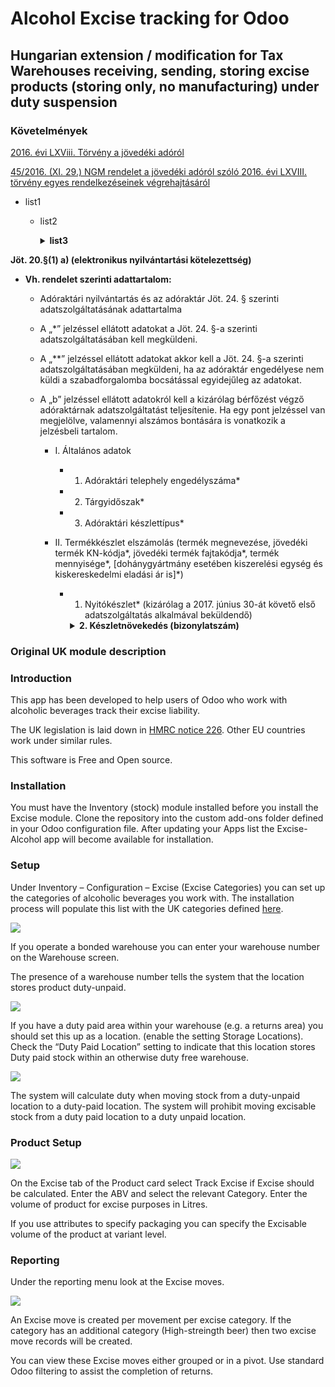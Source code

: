 # Alcohol Excise tracking for Odoo
 
## Hungarian extension / modification for Tax Warehouses receiving, sending, storing excise products (storing only, no manufacturing) under duty suspension

### Követelmények
    
[2016. évi LXViii. Törvény a jövedéki adóról](https://net.jogtar.hu/jogszabaly?docid=a1600068.tv)

[45/2016. (XI. 29.) NGM rendelet a jövedéki adóról szóló 2016. évi LXVIII. törvény egyes rendelkezéseinek végrehajtásáról](https://net.jogtar.hu/jogszabaly?docid=a1600045.ngm)

- list1
    - list2
      <details>
      <summary><b>list3</b></summary>
        
        - list4
        - list5
        - list6
      </details>

__Jöt. 20.§(1) a) (elektronikus nyilvántartási kötelezettség)__

- __Vh. rendelet szerinti adattartalom:__


   - Adóraktári nyilvántartás és az adóraktár Jöt. 24. § szerinti adatszolgáltatásának adattartalma

    -   A „*” jelzéssel ellátott adatokat a Jöt. 24. §-a szerinti adatszolgáltatásában kell megküldeni.
    -   A „**” jelzéssel ellátott adatokat akkor kell a Jöt. 24. §-a szerinti adatszolgáltatásában megküldeni, ha az adóraktár engedélyese nem küldi a szabadforgalomba bocsátással egyidejűleg az adatokat.

    -   A „b” jelzéssel ellátott adatokról kell a kizárólag bérfőzést végző adóraktárnak adatszolgáltatást teljesítenie. Ha egy pont jelzéssel van megjelölve, valamennyi alszámos bontására is vonatkozik a jelzésbeli tartalom.

        -   I. Általános adatok

            -   1. Adóraktári telephely engedélyszáma*

            -   2. Tárgyidőszak*

            -   3. Adóraktári készlettípus*

        -   II. Termékkészlet elszámolás (termék megnevezése, jövedéki termék KN-kódja*, jövedéki termék fajtakódja*, termék mennyisége*, [dohánygyártmány esetében kiszerelési egység és kiskereskedelmi eladási ár is]*)

            -   1. Nyitókészlet* (kizárólag a 2017. június 30-át követő első adatszolgáltatás alkalmával beküldendő)
                <details>    
                    <summary><b>2. Készletnövekedés (bizonylatszám)</b></summary>
                    
                -   2.1. *  Előállított jövedéki termék*
                    -   2.1.1. Bioetanol esetében az alábbi bontásban
                        -   2.1.1.1. EU termelésű alapanyagból fenntarthatósági igazolással rendelkezik
                        -   2.1.1.2. EU termelésű alapanyagból fenntarthatósági igazolással nem rendelkezik
                        -   2.1.1.3. Harmadik országban termelt alapanyagból fenntarthatósági igazolással rendelkezik
                        -   2.1.1.4. Harmadik országban termelt alapanyagból fenntarthatósági igazolással nem rendelkezik

                    -   2.1.2. A Jöt. 3. § (3) bekezdés 22. pontja szerint sörnek minősülő, erjesztést követően előállított még nem késztermék
                -   2.2. Cigarettán kívüli dohánygyártmány Jöt. 77. § (3) bekezdés b) pontja szerinti zárjegy eltávolítás utáni készletre vétele*
                -   2.3. *  Előállított nem jövedéki termék és az adófizetési kötelezettség alól mentesült jövedéki termék
                    -   2.3.1. Jöt. 133. § (1) bekezdés e) pontja szerinti gyógyszer, gyógyhatású készítmény, gyógyszeranyag, intermedier*
                    -   2.3.2. Jöt. 133. § (1) bekezdés f) pontja szerinti ecet*
                    -   2.3.3. Jöt. 133. § (1) bekezdés g) pontja szerinti aroma*
                    -   2.3.4. Jöt. 133. § (1) bekezdés h) pontja szerinti csokoládé és egyéb élelmiszer*
                    -   2.3.5. Jöt. 133. § (1) bekezdés i) pontja szerinti vegyipari, kozmetikai és egyéb, nem emberi fogyasztásra szolgáló termék*
                    -   2.3.6. Jöt. 133. § (1) bekezdés k) pontja szerinti teljesen denaturált alkohol*
                    -   2.3.7. Előállított ETBE*
                    -   2.3.8. Jöt. 112. § (1) bekezdés cb) pontja szerinti termék*
                    -   2.3.9. Jövedéki termék előállításához alapanyagként szolgáló nem jövedéki termék
                -   2.4. Adófizetési kötelezettség alóli mentesülés kapcsán keletkezett, jövedéki terméknek minősülő melléktermék, hulladék
                -   2.5. Adófelfüggesztési eljárás keretében átvett jövedéki termék
                    -   2.5.1. saját adóraktárból
                    -   2.5.2. __nem saját adóraktárból__
                    -   2.5.3. __tagállamból__
                    -   2.5.4. __bejegyzett feladótól__
                    -   2.5.5. adófelfüggesztési eljárás keretében történő szállításból visszaszállított
                -   2.6. __*  Adófelfüggesztési eljárás keretében átvett csendes és habzóbor*__
                    -   2.6.1. Egyszerűsített adóraktártól
                    -   2.6.2. Kisüzemi bortermelőtől
                    -   2.6.3. Másik tagállamból a Jöt. 51. §-a szerint
                -   2.7. Adóraktárban importált jövedéki termék
                -   2.8. Légijárműből lefejtett, adóraktárba szállított repülőgép-üzemanyag*
                -   2.9. Terméktávvezeték adóraktártól vagy adóraktárnak nem minősülő csővezetékes szállításból átvett energiatermék*
                -   2.10. A Jöt. 12. § h) pontja szerinti jövedéki termék visszavétele*
                -   2.11. Bérfőzetőtől a párlat kiadása nélkül, adózatlanul megvásárolt mennyiség*
                -   2.12. __Beszerzett nem jövedéki termék__
                -   2.13. Mintaként vett, de fel nem használt termék*
                -   2.14. <span style="color:red">Készletfelvétel során megállapított készlet többlet</span>
                    -   2.14.1. az állami adó- és vámhatóság jelenlétében
                    -   2.14.2. nem az állami adó- és vámhatóság jelenlétében*
                -   2.15. Termékkészlet átvezetése biztosítékköteles készletből a Jöt. 21. § (4) bekezdés a) és b) pontja szerinti termékkészletbe (növekedés)*
                -   2.16. Termékkészlet átvezetése a Jöt. 21. § (4) bekezdés a) és b) pontja szerinti termékkészletből biztosítékköteles készletbe (növekedés)*
                -   2.17. __*  Magánfőzőtől átvett párlat*__
                -   2.18. Bérfőzetőtől átvett adózott párlat*
                -   2.19. *  Szabadforgalomból átvett*
                    -   2.19.1. az adóraktár engedélyese által belföldön szabadforgalomba bocsátott jövedéki termék
                    -   2.19.2. egyéb jövedéki termék
                -   2.20. Dohánygyártmány kiskereskedelmi eladási ár változása miatti készletátvezetése (növekedés)*
                -   2.21. <span style="color:red">Szabadforgalomba bocsátott jövedéki termék kiszállítást követő 72 órán belül részben vagy teljes mennyiségben történő visszaszállítása*</span>
                -   2.22. Adózott termék átvétele saját adóraktárból*
                -   2.23. Jövedéki termék átvezetése KN-kód vagy fajtkód változása esetén (növekedés)*
                -   2.24. *  A Jöt. 9. § (1) bekezdés a) pontja szerint értékesített jövedéki termék kiszállítást követő 72 órán belül részben vagy teljes mennyiségben történő visszaszállítása
                -   2.25. *  Adóraktárban végzett felhasználói engedélyes tevékenységből átvett termék a Jöt. 24. § (11) bekezdése szerint*
                -   2.26. *  A Jöt. 9. § (1) bekezdés n) és o) pontja és a DCA megállapodás XVI. cikke szerint kiszolgált jövedéki termék visszaszállítása*
                -   2.27. *  A Jöt. 62. § (13) bekezdése szerinti termék átvétele adófelfüggesztés alatt álló készletbe tagállamból*
                -   2.28. *  A Jöt. 62. § (13) bekezdése szerinti termék átvétele saját adóraktárból*
                -   2.29. *  Másik tagállamban szabadforgalomba bocsátott jövedéki termék átvétele
            </details>    

 ### Original UK module description
 ### Introduction

This app has been developed to help users of Odoo who work with alcoholic beverages track their excise liability.

The UK legislation is laid down in [HMRC notice 226](https://www.gov.uk/government/publications/excise-notice-226-beer-duty/excise-notice-226-beer-duty--2). Other EU countries work under similar rules.

This software is Free and Open source.
### Installation

You must have the Inventory (stock) module installed before you install the Excise module. Clone the repository into the custom add-ons folder defined in your Odoo configuration file. After updating your Apps list the Excise-Alcohol app will become available for installation.

  

### Setup

Under Inventory – Configuration – Excise (Excise Categories) you can set up the categories of alcoholic beverages you work with. The installation process will populate this list with the UK categories defined [here](https://www.gov.uk/government/publications/rates-and-allowance-excise-duty-alcohol-duty/alcohol-duty-rates-from-24-march-2014).

  

![](https://kodoo.co.uk/web/image/1265/1.png)  

  

If you operate a bonded warehouse you can enter your warehouse number on the Warehouse screen.

The presence of a warehouse number tells the system that the location stores product duty-unpaid.

![](https://kodoo.co.uk/web/image/1266/2.png)  

  

If you have a duty paid area within your warehouse (e.g. a returns area) you should set this up as a location. (enable the setting Storage Locations). Check the “Duty Paid Location” setting to indicate that this location stores Duty paid stock within an otherwise duty free warehouse.

![](https://kodoo.co.uk/web/image/1267/3.png)  

  

The system will calculate duty when moving stock from a duty-unpaid location to a duty-paid location. The system will prohibit moving excisable stock from a duty paid location to a duty unpaid location.

  

### Product Setup

![](https://kodoo.co.uk/web/image/1268/4.png)  
  

On the Excise tab of the Product card select Track Excise if Excise should be calculated. Enter the ABV and select the relevant Category. Enter the volume of product for excise purposes in Litres.

If you use attributes to specify packaging you can specify the Excisable volume of the product at variant level.

### Reporting

Under the reporting menu look at the Excise moves.

![](https://kodoo.co.uk/web/image/1269/5.png)  

An Excise move is created per movement per excise category. If the category has an additional category (High-streingth beer) then two excise move records will be created.

You can view these Excise moves either grouped or in a pivot. Use standard Odoo filtering to assist the completion of returns.
